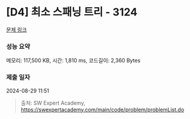 # [D4] 최소 스패닝 트리 - 3124 

[문제 링크](https://swexpertacademy.com/main/code/problem/problemDetail.do?contestProbId=AV_mSnmKUckDFAWb) 

### 성능 요약

메모리: 117,500 KB, 시간: 1,810 ms, 코드길이: 2,360 Bytes

### 제출 일자

2024-08-29 11:51



> 출처: SW Expert Academy, https://swexpertacademy.com/main/code/problem/problemList.do